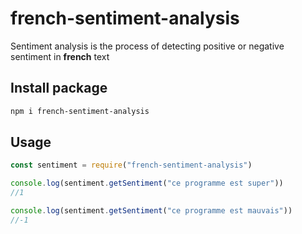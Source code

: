 # french-sentiment-analysis
Sentiment analysis is the process of detecting positive or negative sentiment in **french** text



## Install package

```sh
npm i french-sentiment-analysis 
```



## Usage

```js
const sentiment = require("french-sentiment-analysis")

console.log(sentiment.getSentiment("ce programme est super"))
//1

console.log(sentiment.getSentiment("ce programme est mauvais"))
//-1
```

